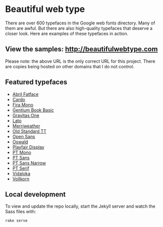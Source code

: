 # Beautiful web type

There are over 600 typefaces in the Google web fonts directory. Many of them are awful. But there are also high-quality typefaces that deserve a closer look. Here are examples of these typefaces in action.

## View the samples: http://beautifulwebtype.com

Please note: the above URL is the only correct URL for this project. There are copies being hosted on other domains that I do not control.

## Featured typefaces

* [Abril Fatface](https://fonts.google.com/specimen/Abril+Fatface)
* [Cardo](https://fonts.google.com/specimen/Cardo)
* [Fira Mono](https://fonts.google.com/specimen/Fira+Mono)
* [Gentium Book Basic](https://fonts.google.com/specimen/Gentium+Book+Basic)
* [Gravitas One](https://fonts.google.com/specimen/Gravitas+One)
* [Lato](https://fonts.google.com/specimen/Lato)
* [Merriweather](https://fonts.google.com/specimen/Merriweather)
* [Old Standard TT](https://fonts.google.com/specimen/Old+Standard+TT)
* [Open Sans](https://fonts.google.com/specimen/Open+Sans)
* [Oswald](https://fonts.google.com/specimen/Oswald)
* [Playfair Display](https://fonts.google.com/specimen/Playfair+Display)
* [PT Mono](https://fonts.google.com/specimen/PT+Mono)
* [PT Sans](https://fonts.google.com/specimen/PT+Sans)
* [PT Sans Narrow](https://fonts.google.com/specimen/PT+Sans+Narrow)
* [PT Serif](https://fonts.google.com/specimen/PT+Serif)
* [Vidaloka](https://fonts.google.com/specimen/Vidaloka)
* [Vollkorn](https://fonts.google.com/specimen/Vollkorn)

## Local development

To view and update the repo locally, start the Jekyll server and watch the Sass files with:

    rake serve

